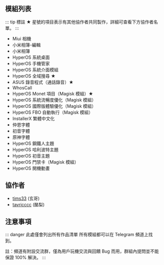 ## 模組列表

::: tip
標註 ★ 星號的項目表示有其他協作者共同製作，詳細可查看下方協作者名單。
:::

- Miui 相機
- 小米相簿-編輯
- 小米相簿
- HyperOS 系統桌面
- HyperOS 手機管家
- HyperOS 系統介面模組
- HyperOS 全域搜尋 ★
- ASUS 錄音程式（通話錄音）★
- WhosCall
- HyperOS Monet 項目（Magisk 模組）★
- HyperOS 系統流暢度優化（Magisk 模組）
- HyperOS 國際版體驗優化（Magisk 模組）
- HyperOS FBO 自動執行（Magisk 模組）
- InstallerX 繁體中文化
- 仲恩字體
- 初音字體
- 原神字體
- HyperOS 鋼鐵人主題
- HyperOS 哈利波特主題
- HyperOS 初音主題
- HyperOS 門禁卡（Magisk 模組）
- HyperOS 開機動畫

## 協作者

- [tims33](https://t.me/tims33) (玄哥)
- [tavricccc](https://t.me/tavricccc) (酪梨)


## 注意事項

::: danger
此處僅會列出所有作品清單
所有模組都可以在 Telegram 頻道上找到。

註：頻道有附設交流群，僅為用戶玩機交流與回饋 Bug 而用，群組內提問並不能保證 100% 解決。
:::
